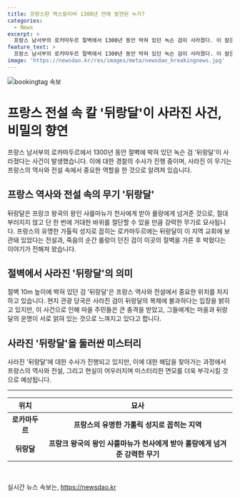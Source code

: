 ```yaml
---
title: 프랑스판 엑스칼리버 1300년 만에 발견된 누가?
categories:
  - News
excerpt: >
  프랑스 남서부의 로카마두르 절벽에서 1300년 동안 박혀 있던 녹슨 검이 사라졌다. 이 칼은 프랑스 전설 속 뒤랑달로 불리는데, 프랑스의 유명한 가톨릭 성지인 로카마두르에서 전설과 함께 전해지는데, 현지 관광 당국은 이 칼이 뒤랑달의 복제에 불과하다고 주장하고 있다. 이번 사건으로 마을 주민들은 큰 충격을 받았으며, 전설과 마을의 운명이 서로 얽혀 있다는 표현이 나왔다.
feature_text: >
  프랑스 남서부의 로카마두르 절벽에서 1300년 동안 박혀 있던 녹슨 검이 사라졌다. 이 칼은 프랑스 전설 속 뒤랑달로 불리는데, 프랑스의 유명한 가톨릭 성지인 로카마두르에서 전설과 함께 전해지는데, 현지 관광 당국은 이 칼이 뒤랑달의 복제에 불과하다고 주장하고 있다. 이번 사건으로 마을 주민들은 큰 충격을 받았으며, 전설과 마을의 운명이 서로 얽혀 있다는 표현이 나왔다.
image: 'https://newsdao.kr/res/images/meta/newsdao_breakingnews.jpg'
---
```


<p><img src="https://newsdao.kr/res/images/meta/newsdao_breakingnews.jpg" alt="bookingtag 속보" /></p>

<h1 data-ke-size="size26"><b>프랑스 전설 속 칼 '뒤랑달'이 사라진 사건, 비밀의 향연</b></h1>

<p data-ke-size="size16">프랑스 남서부의 로카마두르에서 1300년 동안 절벽에 박혀 있던 녹슨 검 '뒤랑달'이 사라졌다는 사건이 발생했습니다. 이에 대한 경찰의 수사가 진행 중이며, 사라진 이 무기는 프랑스의 역사와 전설 속에서 중요한 역할을 한 것으로 알려져 있습니다.</p>

<h2 data-ke-size="size24"><b>프랑스 역사와 전설 속의 무기 '뒤랑달'</b></h2>

<p data-ke-size="size16">뒤랑달은 프랑크 왕국의 왕인 샤를마뉴가 천사에게 받아 롤랑에게 넘겨준 것으로, 절대 부러지지 않고 단 한 번에 거대한 바위를 절단할 수 있을 만큼 강력한 무기로 묘사됩니다. 프랑스의 유명한 가톨릭 성지로 꼽히는 로카마두르에는 뒤랑달이 이 지역 교회에 보관돼 있었다는 전설과, 죽음의 순간 롤랑이 던진 검이 이곳의 절벽을 가른 후 박혔다는 이야기가 전해져 왔습니다.</p>

<h2 data-ke-size="size24"><b>절벽에서 사라진 '뒤랑달'의 의미</b></h2>

<p data-ke-size="size16">절벽 10m 높이에 박혀 있던 검 '뒤랑달'은 프랑스 역사와 전설에서 중요한 위치를 차지하고 있습니다. 현지 관광 당국은 사라진 검이 뒤랑달의 복제에 불과하다는 입장을 밝히고 있지만, 이 사건으로 인해 마을 주민들은 큰 충격을 받았고, 그들에게는 마을과 뒤랑달의 운명이 서로 얽혀 있는 것으로 느껴지고 있다고 합니다.</p>

<h2 data-ke-size="size24"><b>사라진 '뒤랑달'을 둘러싼 미스터리</b></h2>

<p data-ke-size="size16">사라진 '뒤랑달'에 대한 수사가 진행되고 있지만, 이에 대한 해답을 찾아가는 과정에서 프랑스의 역사와 전설, 그리고 현실이 어우러지며 미스터리한 면모를 더욱 부각시킬 것으로 예상됩니다.</p>

<hr data-ke-size="size18">

<table>
<thead>
<tr>
<th style="text-align: center;">위치</th>
<th style="text-align: center;">묘사</th>
</tr>
</thead>
<tbody>
<tr>
<td style="text-align: center; height: 17px;"><b>로카마두르</b></td>
<td style="text-align: center; height: 17px;"><b>프랑스의 유명한 가톨릭 성지로 꼽히는 지역</b></td>
</tr>
<tr>
<td style="text-align: center; height: 17px;"><b>뒤랑달</b></td>
<td style="text-align: center; height: 17px;"><b>프랑크 왕국의 왕인 샤를마뉴가 천사에게 받아 롤랑에게 넘겨준 강력한 무기</b></td>
</tr>
</tbody>
</table>

<p data-ke-size="size16">&nbsp;</p>
실시간 뉴스 속보는, <a href="https://newsdao.kr" rel="dofollow">https://newsdao.kr</a>


